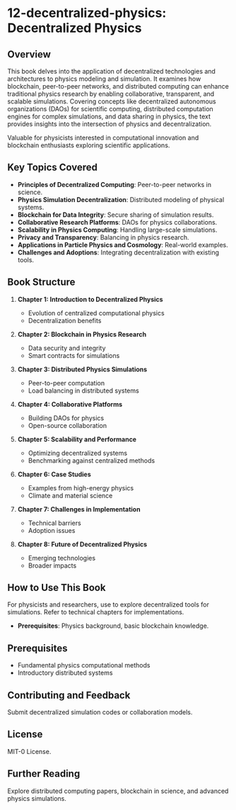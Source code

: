 # 12-decentralized-physics: Decentralized Physics

## Overview

This book delves into the application of decentralized technologies and architectures to physics modeling and simulation. It examines how blockchain, peer-to-peer networks, and distributed computing can enhance traditional physics research by enabling collaborative, transparent, and scalable simulations. Covering concepts like decentralized autonomous organizations (DAOs) for scientific computing, distributed computation engines for complex simulations, and data sharing in physics, the text provides insights into the intersection of physics and decentralization.

Valuable for physicists interested in computational innovation and blockchain enthusiasts exploring scientific applications.

## Key Topics Covered

- **Principles of Decentralized Computing**: Peer-to-peer networks in science.
- **Physics Simulation Decentralization**: Distributed modeling of physical systems.
- **Blockchain for Data Integrity**: Secure sharing of simulation results.
- **Collaborative Research Platforms**: DAOs for physics collaborations.
- **Scalability in Physics Computing**: Handling large-scale simulations.
- **Privacy and Transparency**: Balancing in physics research.
- **Applications in Particle Physics and Cosmology**: Real-world examples.
- **Challenges and Adoptions**: Integrating decentralization with existing tools.

## Book Structure

1. **Chapter 1: Introduction to Decentralized Physics**
   - Evolution of centralized computational physics
   - Decentralization benefits

2. **Chapter 2: Blockchain in Physics Research**
   - Data security and integrity
   - Smart contracts for simulations

3. **Chapter 3: Distributed Physics Simulations**
   - Peer-to-peer computation
   - Load balancing in distributed systems

4. **Chapter 4: Collaborative Platforms**
   - Building DAOs for physics
   - Open-source collaboration

5. **Chapter 5: Scalability and Performance**
   - Optimizing decentralized systems
   - Benchmarking against centralized methods

6. **Chapter 6: Case Studies**
   - Examples from high-energy physics
   - Climate and material science

7. **Chapter 7: Challenges in Implementation**
   - Technical barriers
   - Adoption issues

8. **Chapter 8: Future of Decentralized Physics**
   - Emerging technologies
   - Broader impacts

## How to Use This Book

For physicists and researchers, use to explore decentralized tools for simulations. Refer to technical chapters for implementations.

- **Prerequisites**: Physics background, basic blockchain knowledge.

## Prerequisites

- Fundamental physics computational methods
- Introductory distributed systems

## Contributing and Feedback

Submit decentralized simulation codes or collaboration models.

## License

MIT-0 License.

## Further Reading

Explore distributed computing papers, blockchain in science, and advanced physics simulations.